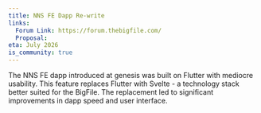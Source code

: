```yaml
---
title: NNS FE Dapp Re-write
links:
  Forum Link: https://forum.thebigfile.com/
  Proposal:
eta: July 2026
is_community: true
---
```


The NNS FE dapp introduced at genesis was built on Flutter with mediocre usability. This feature replaces Flutter with Svelte - a technology stack better suited for the BigFile. The replacement led to significant improvements in dapp speed and user interface.
